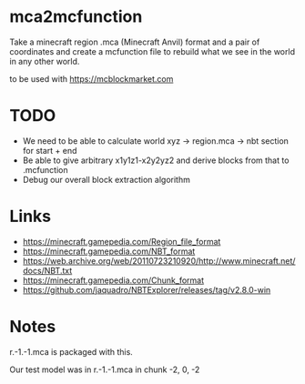 # mca2mcfunction
Take a minecraft region .mca (Minecraft Anvil) format and a pair of coordinates and create
a mcfunction file to rebuild what we see in the world in any other world.

to be used with https://mcblockmarket.com

# TODO
* We need to be able to calculate world xyz -> region.mca -> nbt section for start + end
* Be able to give arbitrary x1y1z1-x2y2yz2 and derive blocks from that to .mcfunction
* Debug our overall block extraction algorithm

# Links
* https://minecraft.gamepedia.com/Region_file_format
* https://minecraft.gamepedia.com/NBT_format
* https://web.archive.org/web/20110723210920/http://www.minecraft.net/docs/NBT.txt
* https://minecraft.gamepedia.com/Chunk_format
* https://github.com/jaquadro/NBTExplorer/releases/tag/v2.8.0-win

# Notes
r.-1.-1.mca is packaged with this.

Our test model was in r.-1.-1.mca in chunk -2, 0, -2

